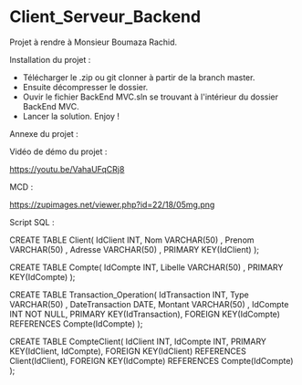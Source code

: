 # Client_Serveur_Backend
Projet à rendre à Monsieur Boumaza Rachid.

Installation du projet : 

- Télécharger le .zip ou git clonner à partir de la branch master.
- Ensuite décompresser le dossier.
- Ouvir le fichier BackEnd MVC.sln se trouvant à l'intérieur du dossier BackEnd MVC.
- Lancer la solution. Enjoy ! 


Annexe du projet : 

Vidéo de démo du projet : 

https://youtu.be/VahaUFqCRj8

MCD : 

https://zupimages.net/viewer.php?id=22/18/05mg.png


Script SQL  : 

CREATE TABLE Client(
   IdClient INT,
   Nom VARCHAR(50) ,
   Prenom VARCHAR(50) ,
   Adresse VARCHAR(50) ,
   PRIMARY KEY(IdClient)
);

CREATE TABLE Compte(
   IdCompte INT,
   Libelle VARCHAR(50) ,
   PRIMARY KEY(IdCompte)
);

CREATE TABLE Transaction_Operation(
   IdTransaction INT,
   Type VARCHAR(50) ,
   DateTransaction DATE,
   Montant VARCHAR(50) ,
   IdCompte INT NOT NULL,
   PRIMARY KEY(IdTransaction),
   FOREIGN KEY(IdCompte) REFERENCES Compte(IdCompte)
);

CREATE TABLE CompteClient(
   IdClient INT,
   IdCompte INT,
   PRIMARY KEY(IdClient, IdCompte),
   FOREIGN KEY(IdClient) REFERENCES Client(IdClient),
   FOREIGN KEY(IdCompte) REFERENCES Compte(IdCompte)
);
